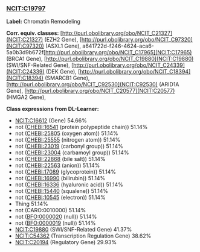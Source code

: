 
### [NCIT:C19797](http://purl.obolibrary.org/obo/NCIT_C19797)
**Label:** Chromatin Remodeling

**Corr. equiv. classes:** [http://purl.obolibrary.org/obo/NCIT_C21327](NCIT:C21327) (EZH2 Gene), [http://purl.obolibrary.org/obo/NCIT_C97320](NCIT:C97320) (ASXL1 Gene), a641722d-f246-4624-aca6-5a0b3d9b672f[http://purl.obolibrary.org/obo/NCIT_C17965](NCIT:C17965) (BRCA1 Gene), [http://purl.obolibrary.org/obo/NCIT_C19880](NCIT:C19880) (SWI/SNF-Related Gene), [http://purl.obolibrary.org/obo/NCIT_C24339](NCIT:C24339) (DEK Gene), [http://purl.obolibrary.org/obo/NCIT_C18394](NCIT:C18394) (SMARCB1 Gene), [http://purl.obolibrary.org/obo/NCIT_C92530](NCIT:C92530) (ARID1A Gene), [http://purl.obolibrary.org/obo/NCIT_C20577](NCIT:C20577) (HMGA2 Gene), 

**Class expressions from DL-Learner:**

- [NCIT:C16612](http://purl.obolibrary.org/obo/NCIT_C16612) (Gene) 54.66%
- not ([CHEBI:16541](http://purl.obolibrary.org/obo/CHEBI_16541) (protein polypeptide chain)) 51.14%
- not ([CHEBI:25805](http://purl.obolibrary.org/obo/CHEBI_25805) (oxygen atom)) 51.14%
- not ([CHEBI:25555](http://purl.obolibrary.org/obo/CHEBI_25555) (nitrogen atom)) 51.14%
- not ([CHEBI:23019](http://purl.obolibrary.org/obo/CHEBI_23019) (carbonyl group)) 51.14%
- not ([CHEBI:23004](http://purl.obolibrary.org/obo/CHEBI_23004) (carbamoyl group)) 51.14%
- not ([CHEBI:22868](http://purl.obolibrary.org/obo/CHEBI_22868) (bile salt)) 51.14%
- not ([CHEBI:22563](http://purl.obolibrary.org/obo/CHEBI_22563) (anion)) 51.14%
- not ([CHEBI:17089](http://purl.obolibrary.org/obo/CHEBI_17089) (glycoprotein)) 51.14%
- not ([CHEBI:16990](http://purl.obolibrary.org/obo/CHEBI_16990) (bilirubin)) 51.14%
- not ([CHEBI:16336](http://purl.obolibrary.org/obo/CHEBI_16336) (hyaluronic acid)) 51.14%
- not ([CHEBI:15440](http://purl.obolibrary.org/obo/CHEBI_15440) (squalene)) 51.14%
- not ([CHEBI:10545](http://purl.obolibrary.org/obo/CHEBI_10545) (electron)) 51.14%
- Thing 51.14%
- not (CARO:0010000) 51.14%
- not ([BFO:0000020](http://purl.obolibrary.org/obo/BFO_0000020) (null)) 51.14%
- not ([BFO:0000019](http://purl.obolibrary.org/obo/BFO_0000019) (null)) 51.14%
- [NCIT:C19880](http://purl.obolibrary.org/obo/NCIT_C19880) (SWI/SNF-Related Gene) 41.37%
- [NCIT:C54362](http://purl.obolibrary.org/obo/NCIT_C54362) (Transcription Regulation Gene) 38.62%
- [NCIT:C20194](http://purl.obolibrary.org/obo/NCIT_C20194) (Regulatory Gene) 29.93%


